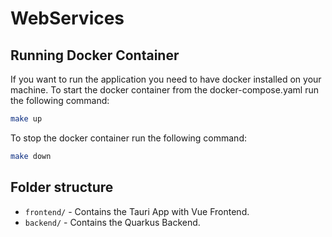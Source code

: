 # WebServices

## Running Docker Container
If you want to run the application you need to have docker installed on your machine.
To start the docker container from the docker-compose.yaml run the following command:
```bash
make up
```

To stop the docker container run the following command:
```bash
make down
```

## Folder structure

- `frontend/` - Contains the Tauri App with Vue Frontend.
- `backend/` - Contains the Quarkus Backend.
